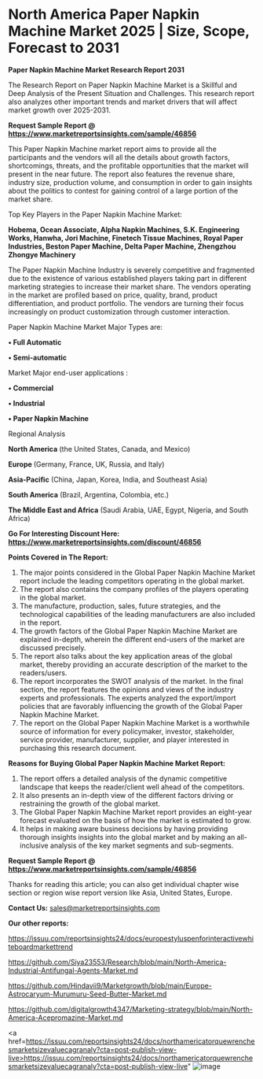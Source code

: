 # North America Paper Napkin Machine Market 2025 | Size, Scope, Forecast to 2031

<strong>Paper Napkin Machine Market Research Report 2031</strong>

The Research Report on Paper Napkin Machine Market is a Skillful and Deep Analysis of the Present Situation and Challenges. This research report also analyzes other important trends and market drivers that will affect market growth over 2025-2031.

<strong>Request Sample Report @ <a href=https://www.marketreportsinsights.com/sample/46856>https://www.marketreportsinsights.com/sample/46856</a></strong>

This Paper Napkin Machine market report aims to provide all the participants and the vendors will all the details about growth factors, shortcomings, threats, and the profitable opportunities that the market will present in the near future. The report also features the revenue share, industry size, production volume, and consumption in order to gain insights about the politics to contest for gaining control of a large portion of the market share.

Top Key Players in the Paper Napkin Machine Market:

<strong>Hobema, Ocean Associate, Alpha Napkin Machines, S.K. Engineering Works, Hanwha, Jori Machine, Finetech Tissue Machines, Royal Paper Industries, Beston Paper Machine, Delta Paper Machine, Zhengzhou Zhongye Machinery</strong>

The Paper Napkin Machine Industry is severely competitive and fragmented due to the existence of various established players taking part in different marketing strategies to increase their market share. The vendors operating in the market are profiled based on price, quality, brand, product differentiation, and product portfolio. The vendors are turning their focus increasingly on product customization through customer interaction.

Paper Napkin Machine Market Major Types are:

<strong>•  Full Automatic

•  Semi-automatic</strong>

Market Major end-user applications :

<strong>•  Commercial

•  Industrial

•  Paper Napkin Machine</strong>

Regional Analysis

</u><strong><b>North America</b></strong> (the United States, Canada, and Mexico)

<strong><b>Europe </b></strong>(Germany, France, UK, Russia, and Italy)

<strong><b>Asia-Pacific</b></strong> (China, Japan, Korea, India, and Southeast Asia)

<strong><b>South America</b></strong> (Brazil, Argentina, Colombia, etc.)

<strong><b>The Middle East and Africa</b></strong> (Saudi Arabia, UAE, Egypt, Nigeria, and South Africa)

<strong>Go For Interesting Discount Here: <a href=https://www.marketreportsinsights.com/discount/46856>https://www.marketreportsinsights.com/discount/46856</a></strong>

<strong>Points Covered in The Report:</strong>
<ol>
  <li>The major points considered in the Global Paper Napkin Machine Market report include the leading competitors operating in the global market.</li>
  <li>The report also contains the company profiles of the players operating in the global market.</li>
  <li>The manufacture, production, sales, future strategies, and the technological capabilities of the leading manufacturers are also included in the report.</li>
  <li>The growth factors of the Global Paper Napkin Machine Market are explained in-depth, wherein the different end-users of the market are discussed precisely.</li>
  <li>The report also talks about the key application areas of the global market, thereby providing an accurate description of the market to the readers/users.</li>
  <li>The report incorporates the SWOT analysis of the market. In the final section, the report features the opinions and views of the industry experts and professionals. The experts analyzed the export/import policies that are favorably influencing the growth of the Global Paper Napkin Machine Market.</li>
  <li>The report on the Global Paper Napkin Machine Market is a worthwhile source of information for every policymaker, investor, stakeholder, service provider, manufacturer, supplier, and player interested in purchasing this research document.</li>
</ol>
<strong>Reasons for Buying Global Paper Napkin Machine Market Report:</strong>

<ol>
  <li>The report offers a detailed analysis of the dynamic competitive landscape that keeps the reader/client well ahead of the competitors.</li>
  <li>It also presents an in-depth view of the different factors driving or restraining the growth of the global market.</li>
  <li>The Global Paper Napkin Machine Market report provides an eight-year forecast evaluated on the basis of how the market is estimated to grow.</li>
  <li>It helps in making aware business decisions by having providing thorough insights insights into the global market and by making an all-inclusive analysis of the key market segments and sub-segments.</li>
</ol>
<strong>Request Sample Report @ <a href=https://www.marketreportsinsights.com/sample/46856>https://www.marketreportsinsights.com/sample/46856</a></strong>


Thanks for reading this article; you can also get individual chapter wise section or region wise report version like Asia, United States, Europe.

<strong>Contact Us:</strong>
sales@marketreportsinsights.com

<strong>Our other reports:</strong>

<a href=https://issuu.com/reportsinsights24/docs/europestyluspenforinteractivewhiteboardmarkettrend>https://issuu.com/reportsinsights24/docs/europestyluspenforinteractivewhiteboardmarkettrend</a>

<a href=https://github.com/Siya23553/Research/blob/main/North-America-Industrial-Antifungal-Agents-Market.md>https://github.com/Siya23553/Research/blob/main/North-America-Industrial-Antifungal-Agents-Market.md</a>

<a href=https://github.com/Hindavii9/Marketgrowth/blob/main/Europe-Astrocaryum-Murumuru-Seed-Butter-Market.md>https://github.com/Hindavii9/Marketgrowth/blob/main/Europe-Astrocaryum-Murumuru-Seed-Butter-Market.md</a>

<a href=https://github.com/digitalgrowth4347/Marketing-strategy/blob/main/North-America-Acepromazine-Market.md>https://github.com/digitalgrowth4347/Marketing-strategy/blob/main/North-America-Acepromazine-Market.md</a>

<a href=https://issuu.com/reportsinsights24/docs/northamericatorquewrenchesmarketsizevaluecagranaly?cta=post-publish-view-live>https://issuu.com/reportsinsights24/docs/northamericatorquewrenchesmarketsizevaluecagranaly?cta=post-publish-view-live</a>"
![image](https://github.com/user-attachments/assets/0cf96f14-6e7a-4f69-afa0-fb2592b23d99)
